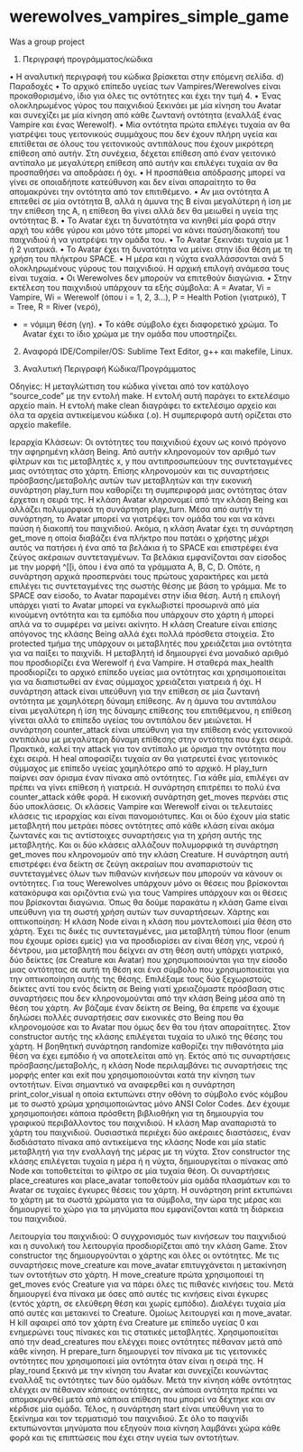 # werewolves_vampires_simple_game

Was a group project

1) Περιγραφή προγράμματος/κώδικα
   
• Η αναλυτική περιγραφή του κώδικα βρίσκεται στην επόμενη σελίδα.
d) Παραδοχές
• Το αρχικό επίπεδο υγείας των Vampires/Werewolves είναι προκαθορισμένο, ίδιο για όλες τις
οντότητες και έχει την τιμή 4.
• Ένας ολοκληρωμένος γύρος του παιχνιδιού ξεκινάει με μία κίνηση του Avatar και συνεχίζει
με μία κίνηση από κάθε ζωντανή οντότητα (εναλλάξ ένας Vampire και ένας Werewolf).
• Μία οντότητα πρώτα επιλέγει τυχαία αν θα γιατρέψει τους γειτονικούς συμμάχους που δεν
έχουν πλήρη υγεία και επιτίθεται σε όλους του γειτονικούς αντιπάλους που έχουν μικρότερη
επίθεση από αυτήν. Στη συνέχεια, δέχεται επίθεση από έναν γειτονικό αντίπαλο με
μεγαλύτερη επίθεση από αυτήν και επιλέγει τυχαία αν θα προσπαθήσει να αποδράσει ή όχι.
• Η προσπάθεια απόδρασης μπορεί να γίνει σε οποιαδήποτε κατεύθυνση και δεν είναι
απαραίτητο το θα απομακρύνει την οντότητα από τον επιτιθέμενο.
• Αν μια οντότητα Α επιτεθεί σε μία οντότητα Β, αλλά η άμυνα της Β είναι μεγαλύτερη ή ίση
με την επίθεση της Α, η επίθεση θα γίνει αλλά δεν θα μειωθεί η υγεία της οντότητας B.
• To Avatar έχει τη δυνατότητα να κινηθεί μία φορά στην αρχή του κάθε γύρου και μόνο τότε
μπορεί να κάνει παύση/διακοπή του παιχνιδιού ή να γιατρέψει την ομάδα του.
• Το Avatar ξεκινάει τυχαία με 1 ή 2 γιατρικά.
• Το Avatar έχει τη δυνατότητα να μείνει στην ίδια θέση με τη χρήση του πλήκτρου SPACE.
• Η μέρα και η νύχτα εναλλάσσονται ανά 5 ολοκληρωμένους γύρους του παιχνιδιού. Η
αρχική επιλογή ανάμεσα τους είναι τυχαία.
• Οι Werewolves δεν μπορούν να επιτεθούν διαγώνια.
• Στην εκτέλεση του παιχνιδιού υπάρχουν τα εξής σύμβολα: A = Avatar, Vi = Vampire, Wi =
Werewolf (όπου i = 1, 2, 3…), P = Health Potion (γιατρικό), Τ = Tree, R = River (νερό),
* = νόμιμη θέση (γη).
• Το κάθε σύμβολο έχει διαφορετικό χρώμα. Το Avatar έχει το ίδιο χρώμα με την ομάδα που
υποστηρίζει.

2) Αναφορά IDE/Compiler/OS: Sublime Text Editor, g++ και makefile, Linux.

3) Αναλυτική Περιγραφή Κώδικα/Προγράμματος
   
Οδηγίες: Η μεταγλώττιση του κώδικα γίνεται από τον κατάλογο “source_code” με την εντολή
make. Η εντολή αυτή παράγει το εκτελέσιμο αρχείο main. Η εντολή make clean διαγράφει το
εκτελέσιμο αρχείο και όλα τα αρχεία αντικείμενου κώδικα (.ο). Η συμπεριφορά αυτή ορίζεται στο
αρχείο makefile.

Ιεραρχία Κλάσεων: Οι οντότητες του παιχνιδιού έχουν ως κοινό πρόγονο την αφηρημένη κλάση
Being. Από αυτήν κληρονομούν τον αριθμό των φίλτρων και τις μεταβλητές x, y που
αντιπροσωπεύουν της συντεταγμένες μιας οντότητας στο χάρτη. Επίσης κληρονομούν και τις
συναρτήσεις πρόσβασης/μεταβολής αυτών των μεταβλητών και την εικονική συνάρτηση play_turn
που καθορίζει τη συμπεριφορά μιας οντότητας όταν έρχεται η σειρά της.
Η κλάση Avatar κληρονομεί από την κλάση Being και αλλάζει πολυμορφικά τη συνάρτηση
play_turn. Μέσα από αυτήν τη συνάρτηση, το Avatar μπορεί να γιατρέψει τον ομάδα του και να
κάνει παύση ή διακοπή του παιχνιδιού. Ακόμα, η κλάση Avatar έχει τη συνάρτηση get_move η
οποία διαβάζει ένα πλήκτρο που πατάει ο χρήστης μέχρι αυτός να πατήσει ή ένα από τα βελάκια ή
το SPACE και επιστρέφει ένα ζεύγος ακέραιων συντεταγμένων. Τα βελάκια εμφανίζονται σαν
είσοδος με την μορφή ^[[i, όπου i ένα από τα γράμματα A, B, C, D. Οπότε, η συνάρτηση αρχικά
προσπερνάει τους πρώτους χαρακτήρες και μετά επιλέγει τις συντεταγμένες της σωστής θέσης με
βάση το γράμμα. Με το SPACE σαν είσοδο, το Avatar παραμένει στην ίδια θέση. Αυτή η επιλογή
υπάρχει γιατί το Avatar μπορεί να εγκλωβιστεί προσωρινά από μία κινούμενη οντότητα και τα
εμπόδια που υπάρχουν στο χάρτη ή μπορεί απλά να το συμφέρει να μείνει ακίνητο.
Η κλάση Creature είναι επίσης απόγονος της κλάσης Being αλλά έχει πολλά πρόσθετα στοιχεία.
Στο protected τμήμα της υπάρχουν οι μεταβλητές που χρειάζεται μια οντότητα για να παίξει το
παιχνίδι. Η μεταβλητή id δημιουργεί ένα μοναδικό αριθμό που προσδιορίζει ένα Werewolf ή ένα
Vampire. Η σταθερά max_health προσδιορίζει το αρχικό επίπεδο υγείας μια οντότητας και
χρησιμοποιείται για να διαπιστωθεί αν ένας σύμμαχος χρειάζεται γιατρειά ή όχι. Η συνάρτηση
attack είναι υπεύθυνη για την επίθεση σε μία ζωντανή οντότητα με χαμηλότερη δύναμη επίθεσης.
Αν η άμυνα του αντιπάλου είναι μεγαλύτερη ή ίση της δύναμης επίθεσης του επιτιθέμενου, η
επίθεση γίνεται αλλά το επίπεδο υγείας του αντιπάλου δεν μειώνεται. Η συνάρτηση counter_attack
είναι υπεύθυνη για την επίθεση ενός γειτονικού αντιπάλου με μεγαλύτερη δύναμη επίθεσης στην
οντότητα που έχει σειρά. Πρακτικά, καλεί την attack για τον αντίπαλο με όρισμα την οντότητα που
έχει σειρά. Η heal αποφασίζει τυχαία αν θα γιατρευτεί ένας γειτονικός σύμμαχος με επίπεδο υγείας
χαμηλότερο από το αρχικό. Η play_turn παίρνει σαν όρισμα έναν πίνακα από οντότητες. Για κάθε
μία, επιλέγει αν πρέπει να γίνει επίθεση ή γιατρειά. Η συνάρτηση επιτρέπει το πολύ ένα
counter_attack κάθε φορά. Η εικονική συνάρτηση get_moves περνάει στις δύο υποκλάσεις.
Οι κλάσεις Vampire και Werewolf είναι οι τελευταίες κλάσεις τις ιεραρχίας και είναι
πανομοιότυπες. Και οι δύο έχουν μία static μεταβλητή που μετράει πόσες οντότητες από κάθε
κλάση είναι ακόμα ζωντανές και τις αντίστοιχες συναρτήσεις για τη χρήση αυτής της μεταβλητής.
Και οι δύο κλάσεις αλλάζουν πολυμορφικά τη συνάρτηση get_moves που κληρονομούν από την
κλάση Creature. Η συνάρτηση αυτή επιστρέφει ένα δείκτη σε ζεύγη ακεραίων που αναπαριστούν
τις συντεταγμένες όλων των πιθανών κινήσεων που μπορούν να κάνουν οι οντότητες. Για τους
Werewolves υπάρχουν μόνο οι θέσεις που βρίσκονται κατακόρυφα και οριζόντια ενώ για τους
Vampires υπάρχουν και οι θέσεις που βρίσκονται διαγώνια. Όπως θα δούμε παρακάτω η κλάση
Game είναι υπεύθυνη για τη σωστή χρήση αυτών των συναρτήσεων.
Χάρτης και οπτικοποίηση: Η κλάση Node είναι η κλάση που μοντελοποιεί μία θέση στο χάρτη.
Έχει τις δικές τις συντεταγμένες, μια μεταβλητή τύπου floor (enum που έχουμε ορίσει εμείς) για να
προσδιορίσει αν είναι θέση γης, νερού ή δέντρου, μια μεταβλητή που δείχνει αν στη θέση αυτή
υπάρχει γιατρικό, δύο δείκτες (σε Creature και Avatar) που χρησιμοποιούνται για την είσοδο μιας
οντότητας σε αυτή τη θέση και ένα σύμβολο που χρησιμοποιείται για την οπτικοποίηση αυτής της
θέσης. Επιλέξαμε τους δύο ξεχωριστούς δείκτες αντί του ενός δείκτη σε Being γιατί χρειαζόμαστε
πρόσβαση στις συναρτήσεις που δεν κληρονομούνται από την κλάση Being μέσα από τη θέση του
χάρτη. Αν βάζαμε έναν δείκτη σε Being, θα έπρεπε να έχουμε δηλώσει πολλές συναρτήσεις σαν
εικονικές στο Being που θα κληρονομούσε και το Avatar που όμως δεν θα του ήταν απαραίτητες.
Στον constructor αυτής της κλάσης επιλέγεται τυχαία το υλικό της θέσης του χάρτη. Η βοηθητική
συνάρτηση randomize καθορίζει την πιθανότητα μία θέση να έχει εμπόδιο ή να αποτελείται από γη.
Εκτός από τις συναρτήσεις πρόσβασης/μεταβολής, η κλάση Node περιλαμβάνει τις συναρτήσεις
της μορφής enter και exit που χρησιμοποιούνται κατά την κίνηση των οντοτήτων. Είναι σημαντικό
να αναφερθεί και η συνάρτηση print_color_visual η οποία εκτυπώνει στην οθόνη το σύμβολο ενός
κόμβου με το σωστό χρώμα χρησιμοποιώντας μόνο ANSI Color Codes. Δεν έχουμε
χρησιμοποιήσει κάποια πρόσθετη βιβλιοθήκη για τη δημιουργία του γραφικού περιβάλλοντος του
παιχνιδιού.
Η κλάση Map αναπαριστά το χάρτη του παιχνιδιού. Ουσιαστικά περιέχει δύο ακέραιες διαστάσεις,
έναν δισδιάστατο πίνακα από αντικείμενα της κλάσης Node και μία static μεταβλητή για την
εναλλαγή της μέρας με τη νύχτα. Στον constructor της κλάσης επιλέγεται τυχαία η μέρα ή η νύχτα,
δημιουργείται ο πίνακας από Node και τοποθετείται το φίλτρο σε μία τυχαία θέση. Οι συναρτήσεις
place_creatures και place_avatar τοποθετούν μία ομάδα πλασμάτων και το Avatar σε τυχαίες
έγκυρες θέσεις του χάρτη. Η συνάρτηση print εκτυπώνει το χάρτη με τα σωστά χρώματα για τα
σύμβολα, την ώρα της μέρας και δημιουργεί το χώρο για τα μηνύματα που εμφανίζονται κατά τη
διάρκεια του παιχνιδιού.

Λειτουργία του παιχνιδιού: Ο συγχρονισμός των κινήσεων του παιχνιδιού και η συνολική του
λειτουργία προσδιορίζεται από την κλάση Game. Στον constructor της δημιουργούνται ο χάρτης
και όλες οι οντότητες. Με τις συναρτήσεις move_creature και move_avatar επιτυγχάνεται η
μετακίνηση των οντοτήτων στο χάρτη. Η move_creature πρώτα χρησιμοποιεί τη get_moves ενός
Creature για να πάρει όλες τις πιθανές κινήσεις του. Μετά δημιουργεί ένα πίνακα με όσες από
αυτές τις κινήσεις είναι έγκυρες (εντός χάρτη, σε ελεύθερη θέση και χωρίς εμπόδιο). Διαλέγει
τυχαία μία από αυτές και μετακινεί το Creature. Ομοίως λειτουργεί και η move_avatar. Η kill
αφαιρεί από τον χάρτη ένα Creature με επίπεδο υγείας 0 και ενημερώνει τους πίνακες και τις
στατικές μεταβλητές. Χρησιμοποιείται από την dead_creatures που ελέγχει ποιες οντότητες
πέθαναν μετά από κάθε κίνηση. Η prepare_turn δημιουργεί τον πίνακα με τις γειτονικές οντότητες
που χρησιμοποιεί μία οντότητα όταν είναι η σειρά της. Η play_round ξεκινά με την κίνηση του
Avatar και συνεχίζει κουνώντας εναλλάξ τις οντότητες των δύο ομάδων. Μετά την κίνηση κάθε
οντότητας ελέγχει αν πέθαναν κάποιες οντότητες, αν κάποια οντότητα πρέπει να απομακρυνθεί
μετά από κάποια επίθεση που μπορεί να δέχτηκε και αν κέρδισε μία ομάδα. Τέλος, η συνάρτηση
start είναι υπεύθυνη για το ξεκίνημα και τον τερματισμό του παιχνιδιού. Σε όλο το παιχνίδι
εκτυπώνονται μηνύματα που εξηγούν ποια κίνηση λαμβάνει χώρα κάθε φορά και τις επιπτώσεις
που έχει στην υγεία των οντοτήτων.
